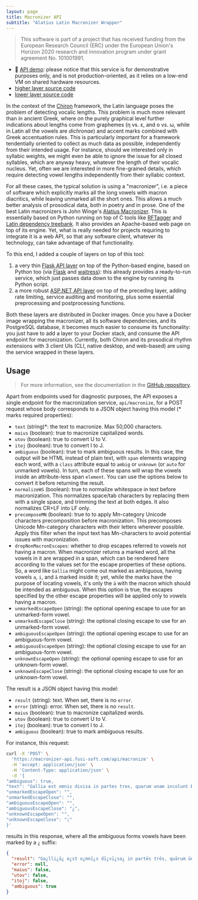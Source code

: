 ```yaml
---
layout: page
title: Macronizer API
subtitle: "Alatius Latin Macronizer Wrapper"
---
```


>This software is part of a project that has received funding from the European Research Council (ERC) under the European Union's Horizon 2020 research and innovation program under grant agreement No. 101001991.

- 👀 [API demo](https://macronizer-api.fusi-soft.com/swagger/index.html): please notice that this service is for demonstrative purposes only, and is not production-oriented, as it relies on a low-end VM on shared hardware resources.
- [higher layer source code](https://github.com/Myrmex/macronizer-api)
- [lower layer source code](https://github.com/Myrmex/alatius-macronizer-api)

In the context of the [Chiron](chiron.md) framework, the Latin language poses the problem of detecting vocalic lengths. This problem is much more relevant than in ancient Greek, where on the purely graphical level further indications about lengths come from graphemes (η vs. ε, and ο vs. ω, while in Latin all the vowels are _dichronae_) and accent marks combined with Greek accentuation rules. This is particularly important for a framework tendentially oriented to collect as much data as possible, independently from their intended usage. For instance, should we interested only in syllabic weights, we might even be able to ignore the issue for all closed syllables, which are anyway heavy, whatever the length of their vocalic nucleus. Yet, often we are interested in more fine-grained details, which require detecting vowel lengths independently from their syllabic context.

For all these cases, the typical solution is using a "macronizer", i.e. a piece of software which explicitly marks all the long vowels with macron diacritics, while leaving unmarked all the short ones. This allows a much better analysis of prosodical data, both in poetry and in prose. One of the best Latin macronizers is John Winge's [Alatius Macronizer](https://alatius.com/macronizer/). This is essentially based on Python running on top of C tools like [RFTagger](http://www.cis.uni-muenchen.de/~schmid/tools/RFTagger/) and [Latin dependency treebank](http://www.dh.uni-leipzig.de/wo/projects/ancient-greek-and-latin-dependency-treebank-2-0/). It also provides an Apache-based web page on top of its engine. Yet, what is really needed for projects requiring to integrate it is a web API, so that any software client, whatever its technology, can take advantage of that functionality.

To this end, I added a couple of layers on top of this tool:

1. a very thin [Flask API layer](https://github.com/Myrmex/alatius-macronizer-api) on top of the Python-based engine, based on Python too (via [Flask](https://flask.palletsprojects.com/) and [waitress](https://docs.pylonsproject.org/projects/waitress/en/latest/)): this already provides a ready-to-run service, which just passes data down to the engine by running its Python script.
2. a more robust [ASP.NET API layer](https://github.com/Myrmex/macronizer-api) on top of the preceding layer, adding rate limiting, service auditing and monitoring, plus some essential preprocessing and postprocessing functions.

Both these layers are distributed in Docker images. Once you have a Docker image wrapping the macronizer, all its software dependencies, and its PostgreSQL database, it becomes much easier to consume its functionality: you just have to add a layer to your Docker stack, and consume the API endpoint for macronization. Currently, both Chiron and its prosodical rhythm extensions with 3 client UIs (CLI, native desktop, and web-based) are using the service wrapped in these layers.

## Usage

>For more information, see the documentation in the [GitHub repository](https://github.com/Myrmex/macronizer-api).

Apart from endpoints used for diagnostic purposes, the API exposes a single endpoint for the macronization service, `api/macronize`, for a POST request whose body corresponds to a JSON object having this model (\* marks required properties):

- `text` (string)\*: the text to macronize. Max 50,000 characters.
- `maius` (boolean): true to macronize capitalized words.
- `utov` (boolean): true to convert U to V.
- `itoj` (boolean): true to convert I to J.
- `ambiguous` (boolean): true to mark ambiguous results. In this case, the output will be HTML instead of plain text, with `span` elements wrapping each word, with a `class` attribute equal to `ambig` or `unknown` (or `auto` for unmarked vowels). In turn, each of these spans will wrap the vowels inside an attribute-less span `element`. You can use the options below to convert it before returning the result.
- `normalizeWS` (boolean): true to normalize whitespace in text before macronization. This normalizes space/tab characters by replacing them with a single space, and trimming the text at both edges. It also normalizes CR+LF into LF only.
- `precomposeMN` (boolean): true to to apply Mn-category Unicode characters precomposition before macronization. This precomposes Unicode Mn-category characters with their letters wherever possible. Apply this filter when the input text has Mn-characters to avoid potential issues with macronization.
- `dropNonMacronEscapes`: whether to drop escapes referred to vowels not having a macron. When macronizer returns a marked word, all the vowels in it are wrapped in a span, which can be rendered here according to the values set for the escape properties of these options. So, a word like `Gallia` might come out marked as ambiguous, having vowels `a`, `i`, and `ā` marked inside it; yet, while the marks have the purpose of locating vowels, it's only the `ā` with the macron which should be intended as ambiguous. When this option is true, the escapes specified by the other escape properties will be applied only to vowels having a macron.
- `unmarkedEscapeOpen` (string): the optional opening escape to use for an unmarked-form vowel.
- `unmarkedEscapeClose` (string): the optional closing escape to use for an unmarked-form vowel.
- `ambiguousEscapeOpen` (string): the optional opening escape to use for an ambiguous-form vowel.
- `ambiguousEscapeOpen` (string): the optional closing escape to use for an ambiguous-form vowel.
- `unknownEscapeOpen` (string): the optional opening escape to use for an unknown-form vowel.
- `unknownEscapeClose` (string): the optional closing escape to use for an unknown-form vowel.

The result is a JSON object having this model:

- `result` (string): text. When set, there is no `error`.
- `error` (string): error. When set, there is no `result`.
- `maius` (boolean): true to macronize capitalized words.
- `utov` (boolean): true to convert U to V.
- `itoj` (boolean): true to convert I to J.
- `ambiguous` (boolean): true to mark ambiguous results.

For instance, this request:

```bash
curl -X 'POST' \
  'https://macronizer-api.fusi-soft.com/api/macronize' \
  -H 'accept: application/json' \
  -H 'Content-Type: application/json' \
  -d '{
"ambiguous": true,
"text": "Gallia est omnis divisa in partes tres, quarum unam incolunt Belgae, aliam Aquitani, tertiam qui ipsorum lingua Celtae, nostra Galli appellantur.",
"unmarkedEscapeOpen": "",
"unmarkedEscapeClose": "",
"ambiguousEscapeOpen": "",
"ambiguousEscapeClose": "¿",
"unknownEscapeOpen": "",
"unknownEscapeClose": "¡"
}'
```

results in this response, where all the ambiguous forms vowels have been marked by a `¿` suffix:

```json
{
  "result": "Ga¿lli¿ā¿ e¿st o¿mnī¿s dī¿vī¿sa¿ in partēs trēs, quārum ūnam incolunt Belgae, aliam Aquītānī, tertiam quī ipsōrum li¿ngu¿ā¿ Celtae, no¿stra¿ Gallī appellantur.",
  "error": null,
  "maius": false,
  "utov": false,
  "itoj": false,
  "ambiguous": true
}
```
